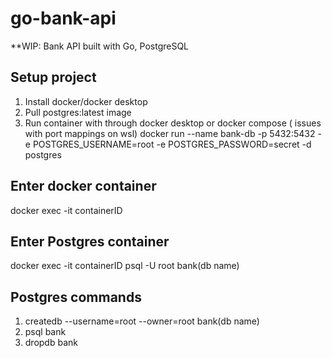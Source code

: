 # go-bank-api

\*\*WIP: Bank API built with Go, PostgreSQL

## Setup project

1. Install docker/docker desktop
2. Pull postgres:latest image
3. Run container with through docker desktop or docker compose ( issues with port mappings on wsl)
   docker run --name bank-db -p 5432:5432 -e POSTGRES_USERNAME=root -e POSTGRES_PASSWORD=secret -d postgres

## Enter docker container

docker exec -it containerID

## Enter Postgres container

docker exec -it containerID psql -U root bank(db name)

## Postgres commands

1. createdb --username=root --owner=root bank(db name)
2. psql bank
3. dropdb bank
